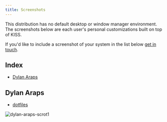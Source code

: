 ```yaml
---
title: Screenshots
---
```


This distribution has no default desktop or window manager environment. The screenshots below are each user's personal customizations built on top of KISS.

If you'd like to include a screenshot of your system in the list below [get in touch](https://getkiss.org/pages/contact/).

## Index

<!-- vim-markdown-toc GFM -->

* [Dylan Araps](#dylan-araps)

<!-- vim-markdown-toc -->


## Dylan Araps

- [dotfiles](https://github.com/dylanaraps/dotfiles)

![dylan-araps-scrot1](https://user-images.githubusercontent.com/6799467/64508868-06c23e80-d2ce-11e9-9224-803e01bc8742.jpg)
